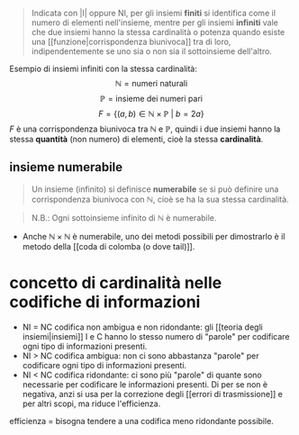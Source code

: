 >Indicata con |I| oppure NI, per gli insiemi **finiti** si identifica come il numero di elementi nell'insieme, mentre per gli insiemi **infiniti** vale che due insiemi hanno la stessa cardinalità o potenza quando esiste una [[funzione|corrispondenza biunivoca]] tra di loro, indipendentemente se uno sia o non sia il sottoinsieme dell'altro.

Esempio di insiemi infiniti con la stessa cardinalità:
$$\mathbb{N} = \text{numeri naturali}$$
$$\mathbb{P} = \text{insieme dei numeri pari}$$
$$F=\{(a,b)\in\mathbb{N}\times\mathbb{P}\ |\ b=2a\}$$
$F$ è una corrispondenza biunivoca tra $\mathbb{N}$ e $\mathbb{P}$, quindi i due insiemi hanno la stessa **quantità** (non numero) di elementi, cioè la stessa **cardinalità**.
## insieme numerabile
>Un insieme (infinito) si definisce **numerabile** se si può definire una corrispondenza biunivoca con $\mathbb{N}$, cioè se ha la sua stessa cardinalità.
>

>N.B.: Ogni sottoinsieme infinito di $\mathbb{N}$ è numerabile.

- Anche $\mathbb{N}\times\mathbb{N}$ è numerabile, uno dei metodi possibili per dimostrarlo è il metodo della [[coda di colomba (o dove tail)]].
# concetto di cardinalità nelle codifiche di informazioni
- NI = NC codifica non ambigua e non ridondante: gli [[teoria degli insiemi|insiemi]] I e C hanno lo stesso numero di "parole" per codificare ogni tipo di informazioni presenti.
- NI > NC codifica ambigua: non ci sono abbastanza "parole" per codificare ogni tipo di informazioni presenti.
- NI < NC codifica ridondante: ci sono più "parole" di quante sono necessarie per codificare le informazioni presenti. Di per se non è negativa, anzi si usa per la correzione degli [[errori di trasmissione]] e per altri scopi, ma riduce l'efficienza.

efficienza = bisogna tendere a una codifica meno ridondante possibile.
